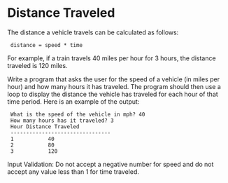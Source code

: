 # Distance Traveled

The distance a vehicle travels can be calculated as follows:

     distance = speed * time 

For example, if a train travels 40 miles per hour for 3 hours, the distance traveled is 120 miles.

Write a program that asks the user for the speed of a vehicle (in miles per hour) and how many hours it has traveled. The program should then use a loop to display the distance the vehicle has traveled for each hour of that time period. Here is an example of the output:

     What is the speed of the vehicle in mph? 40 
     How many hours has it traveled? 3 
     Hour Distance Traveled 
     -------------------------------- 
     1           40 
     2           80 
     3           120 
     
Input Validation: Do not accept a negative number for speed and do not accept any value less than 1 for time traveled.